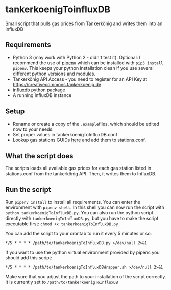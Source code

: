 # tankerkoenigToinfluxDB
Small script that pulls gas prices from Tankerkönig and writes them into an InfluxDB

## Requirements

- Python 3 (may work with Python 2 - didn't test it). Optional: I recommend the use of [pipenv](https://robots.thoughtbot.com/how-to-manage-your-python-projects-with-pipenv) which can be installed with ``pip3 install pipenv``. This keeps your python installation clean if you use several different python versions and modules.
- Tankerkönig API Access - you need to register for an API Key at https://creativecommons.tankerkoenig.de
- [influxdb](https://github.com/influxdata/influxdb-python) python package
- A running InfluxDB instance

## Setup

- Rename or create a copy of the `.example`files, which should be edited now to your needs:
- Set proper values in tankerkoenigToInfluxDB.conf
- Lookup gas stations GUIDs [here](https://creativecommons.tankerkoenig.de/TankstellenFinder/index.html) and add them to stations.conf. 

## What the script does

The scripts loads all available gas prices for each gas station listed in stations.conf from the tankerkönig API. Then, it writes them to InfluxDB.

## Run the script

Run ``pipenv install`` to install all requirements. You can enter the environment with ``pipenv shell``. In this shell you can now run the script with ``python tankerkoenigToInfluxDB.py``. You can also run the python script directly with ``tankerkoenigToInfluxDB.py``, but you have to make the script executable first: `chmod +x tankerkoenigToInfluxDB.py`


You can add the script to your crontab to run it every 5 minutes or so:

`*/5 * * * * /path/to/tankerkoenigToInfluxDB.py >/dev/null 2>&1`

If you want to use the python virtual environment provided by pipenc you should add this script:

`*/5 * * * * /path/to/tankerkoenigToInfluxDBWrapper.sh >/dev/null 2>&1`

Make sure that you adjust the path to your installation of the script correctly. It is currently set to ``/path/to/tankerkoenigToInfluxDB``


